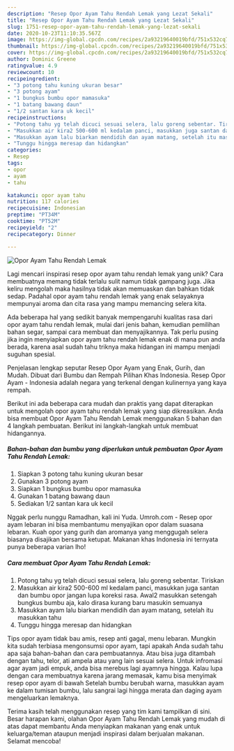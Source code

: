 ```yaml
---
description: "Resep Opor Ayam Tahu Rendah Lemak yang Lezat Sekali"
title: "Resep Opor Ayam Tahu Rendah Lemak yang Lezat Sekali"
slug: 1751-resep-opor-ayam-tahu-rendah-lemak-yang-lezat-sekali
date: 2020-10-23T11:10:35.567Z
image: https://img-global.cpcdn.com/recipes/2a93219640019bfd/751x532cq70/opor-ayam-tahu-rendah-lemak-foto-resep-utama.jpg
thumbnail: https://img-global.cpcdn.com/recipes/2a93219640019bfd/751x532cq70/opor-ayam-tahu-rendah-lemak-foto-resep-utama.jpg
cover: https://img-global.cpcdn.com/recipes/2a93219640019bfd/751x532cq70/opor-ayam-tahu-rendah-lemak-foto-resep-utama.jpg
author: Dominic Greene
ratingvalue: 4.9
reviewcount: 10
recipeingredient:
- "3 potong tahu kuning ukuran besar"
- "3 potong ayam"
- "1 bungkus bumbu opor mamasuka"
- "1 batang bawang daun"
- "1/2 santan kara uk kecil"
recipeinstructions:
- "Potong tahu yg telah dicuci sesuai selera, lalu goreng sebentar. Tiriskan"
- "Masukkan air kira2 500-600 ml kedalam panci, masukkan juga santan dan bumbu opor jangan lupa koreksi rasa. Awal2 masukkan setengah bungkus bumbu aja, kalo dirasa kurang baru masukin semuanya"
- "Masukkan ayam lalu biarkan mendidih dan ayam matang, setelah itu masukkan tahu"
- "Tunggu hingga meresap dan hidangkan"
categories:
- Resep
tags:
- opor
- ayam
- tahu

katakunci: opor ayam tahu 
nutrition: 117 calories
recipecuisine: Indonesian
preptime: "PT34M"
cooktime: "PT52M"
recipeyield: "2"
recipecategory: Dinner

---
```



![Opor Ayam Tahu Rendah Lemak](https://img-global.cpcdn.com/recipes/2a93219640019bfd/751x532cq70/opor-ayam-tahu-rendah-lemak-foto-resep-utama.jpg)

Lagi mencari inspirasi resep opor ayam tahu rendah lemak yang unik? Cara membuatnya memang tidak terlalu sulit namun tidak gampang juga. Jika keliru mengolah maka hasilnya tidak akan memuaskan dan bahkan tidak sedap. Padahal opor ayam tahu rendah lemak yang enak selayaknya mempunyai aroma dan cita rasa yang mampu memancing selera kita.

Ada beberapa hal yang sedikit banyak mempengaruhi kualitas rasa dari opor ayam tahu rendah lemak, mulai dari jenis bahan, kemudian pemilihan bahan segar, sampai cara membuat dan menyajikannya. Tak perlu pusing jika ingin menyiapkan opor ayam tahu rendah lemak enak di mana pun anda berada, karena asal sudah tahu triknya maka hidangan ini mampu menjadi suguhan spesial.

Penjelasan lengkap seputar Resep Opor Ayam yang Enak, Gurih, dan Mudah. Dibuat dari Bumbu dan Rempah Pilihan Khas Indonesia. Resep Opor Ayam - Indonesia adalah negara yang terkenal dengan kulinernya yang kaya rempah.


Berikut ini ada beberapa cara mudah dan praktis yang dapat diterapkan untuk mengolah opor ayam tahu rendah lemak yang siap dikreasikan. Anda bisa membuat Opor Ayam Tahu Rendah Lemak menggunakan 5 bahan dan 4 langkah pembuatan. Berikut ini langkah-langkah untuk membuat hidangannya.

<!--inarticleads1-->

##### Bahan-bahan dan bumbu yang diperlukan untuk pembuatan Opor Ayam Tahu Rendah Lemak:

1. Siapkan 3 potong tahu kuning ukuran besar
1. Gunakan 3 potong ayam
1. Siapkan 1 bungkus bumbu opor mamasuka
1. Gunakan 1 batang bawang daun
1. Sediakan 1/2 santan kara uk kecil


Nggak perlu nunggu Ramadhan, kali ini Yuda. Umroh.com - Resep opor ayam lebaran ini bisa membantumu menyajikan opor dalam suasana lebaran. Kuah opor yang gurih dan aromanya yang menggugah selera biasanya disajikan bersama ketupat. Makanan khas Indonesia ini ternyata punya beberapa varian lho! 

<!--inarticleads2-->

##### Cara membuat Opor Ayam Tahu Rendah Lemak:

1. Potong tahu yg telah dicuci sesuai selera, lalu goreng sebentar. Tiriskan
1. Masukkan air kira2 500-600 ml kedalam panci, masukkan juga santan dan bumbu opor jangan lupa koreksi rasa. Awal2 masukkan setengah bungkus bumbu aja, kalo dirasa kurang baru masukin semuanya
1. Masukkan ayam lalu biarkan mendidih dan ayam matang, setelah itu masukkan tahu
1. Tunggu hingga meresap dan hidangkan


Tips opor ayam tidak bau amis, resep anti gagal, menu lebaran. Mungkin kita sudah terbiasa mengonsumsi opor ayam, tapi apakah Anda sudah tahu apa saja bahan-bahan dan cara pembuatannya. Atau bisa juga ditambah dengan tahu, telor, ati ampela atau yang lain sesuai selera. Untuk infromasi agar ayam jadi empuk, anda bisa merebus lagi ayamnya hingga. Kalau lupa dengan cara membuatnya karena jarang memasak, kamu bisa menyimak resep opor ayam di bawah Setelah bumbu berubah warna, masukkan ayam ke dalam tumisan bumbu, lalu sangrai lagi hingga merata dan daging ayam mengeluarkan lemaknya. 

Terima kasih telah menggunakan resep yang tim kami tampilkan di sini. Besar harapan kami, olahan Opor Ayam Tahu Rendah Lemak yang mudah di atas dapat membantu Anda menyiapkan makanan yang enak untuk keluarga/teman ataupun menjadi inspirasi dalam berjualan makanan. Selamat mencoba!
